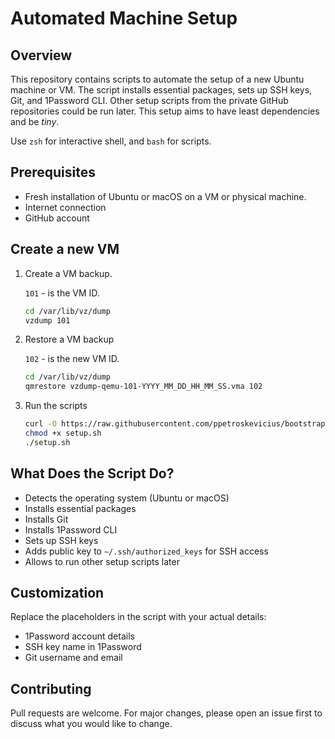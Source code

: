 # Automated Machine Setup

## Overview

This repository contains scripts to automate the setup of a new Ubuntu machine
or VM. The script installs essential packages, sets up SSH keys, Git, and
1Password CLI. Other setup scripts from the private GitHub repositories could
be run later. This setup aims to have least dependencies and be _tiny_.

Use `zsh` for interactive shell, and `bash` for scripts.

## Prerequisites

- Fresh installation of Ubuntu or macOS on a VM or physical machine.
- Internet connection
- GitHub account

## Create a new VM

1. Create a VM backup.

   `101` - is the VM ID.

   ```bash
   cd /var/lib/vz/dump
   vzdump 101
   ```

2. Restore a VM backup

   `102` - is the new VM ID.

   ```bash
   cd /var/lib/vz/dump
   qmrestore vzdump-qemu-101-YYYY_MM_DD_HH_MM_SS.vma 102
   ```

3. Run the scripts

   ```bash
   curl -O https://raw.githubusercontent.com/ppetroskevicius/bootstrap/main/setup.sh
   chmod +x setup.sh
   ./setup.sh
   ```

## What Does the Script Do?

- Detects the operating system (Ubuntu or macOS)
- Installs essential packages
- Installs Git
- Installs 1Password CLI
- Sets up SSH keys
- Adds public key to `~/.ssh/authorized_keys` for SSH access
- Allows to run other setup scripts later

## Customization

Replace the placeholders in the script with your actual details:

- 1Password account details
- SSH key name in 1Password
- Git username and email

## Contributing

Pull requests are welcome. For major changes, please open an issue first to
discuss what you would like to change.
